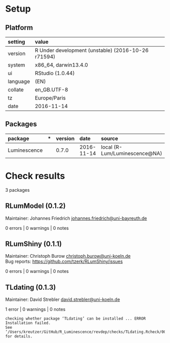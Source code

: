 # Setup

## Platform

|setting  |value                                              |
|:--------|:--------------------------------------------------|
|version  |R Under development (unstable) (2016-10-26 r71594) |
|system   |x86_64, darwin13.4.0                               |
|ui       |RStudio (1.0.44)                                   |
|language |(EN)                                               |
|collate  |en_GB.UTF-8                                        |
|tz       |Europe/Paris                                       |
|date     |2016-11-14                                         |

## Packages

|package      |*  |version |date       |source                        |
|:------------|:--|:-------|:----------|:-----------------------------|
|Luminescence |   |0.7.0   |2016-11-14 |local (R-Lum/Luminescence@NA) |

# Check results
3 packages

## RLumModel (0.1.2)
Maintainer: Johannes Friedrich <johannes.friedrich@uni-bayreuth.de>

0 errors | 0 warnings | 0 notes

## RLumShiny (0.1.1)
Maintainer: Christoph Burow <christoph.burow@uni-koeln.de>  
Bug reports: https://github.com/tzerk/RLumShiny/issues

0 errors | 0 warnings | 0 notes

## TLdating (0.1.3)
Maintainer: David Strebler <david.strebler@uni-koeln.de>

1 error  | 0 warnings | 0 notes

```
checking whether package ‘TLdating’ can be installed ... ERROR
Installation failed.
See ‘/Users/kreutzer/GitHub/R_Luminescence/revdep/checks/TLdating.Rcheck/00install.out’ for details.
```

